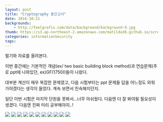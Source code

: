 ```yaml
---
layout: post
title: "Cryptography 중간고사"
date: 2016-10-21
backgrounds:
    - http://feelgrafix.com/data/background/background-9.jpg
thumb: https://s3.ap-northeast-2.amazonaws.com/matilda38.github.io/screen3.png
categories: informationSecurity
tags:
---
```


필기와 자료를 올려본다.

이번 중간에는 기본적인 개념(ex/ two basic building block method)과 연습문제(주로 ppt에 나와있던, ex)GF(1750))들이 나왔다.

대부분 계산이 매우 복잡한 문제였고, 다음 시험부터는 ppt 문제들 답을 어느정도 외워가야겠다는 생각이 들었다. 계속 보면서 친숙해지던지.

일단 이번 시험은 마지막 단원을 못봐서...너무 아쉬웠다. 다음엔 더 잘 봐야될 필요성이 생겼다. 다음엔 진짜 미리 공부해야지..!

![](https://s3.ap-northeast-2.amazonaws.com/matilda38.github.io/1.png)
![](https://s3.ap-northeast-2.amazonaws.com/matilda38.github.io/2.png)
![](https://s3.ap-northeast-2.amazonaws.com/matilda38.github.io/3.png)
![](https://s3.ap-northeast-2.amazonaws.com/matilda38.github.io/4.png)
![](https://s3.ap-northeast-2.amazonaws.com/matilda38.github.io/5.png)
![](https://s3.ap-northeast-2.amazonaws.com/matilda38.github.io/6.png)
![](https://s3.ap-northeast-2.amazonaws.com/matilda38.github.io/7.png)
![](https://s3.ap-northeast-2.amazonaws.com/matilda38.github.io/8.png)
![](https://s3.ap-northeast-2.amazonaws.com/matilda38.github.io/9.png)
![](https://s3.ap-northeast-2.amazonaws.com/matilda38.github.io/10.png)
![](https://s3.ap-northeast-2.amazonaws.com/matilda38.github.io/11.png)


